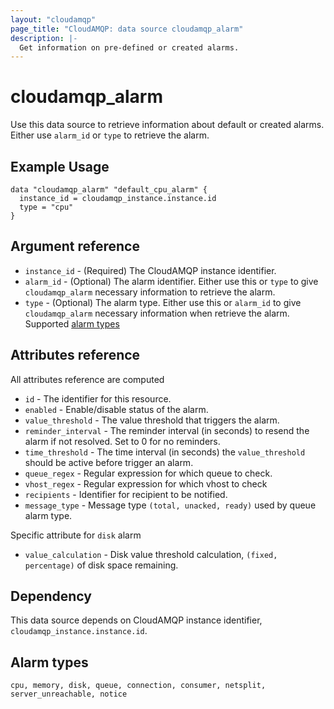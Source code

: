 ```yaml
---
layout: "cloudamqp"
page_title: "CloudAMQP: data source cloudamqp_alarm"
description: |-
  Get information on pre-defined or created alarms.
---
```


# cloudamqp_alarm

Use this data source to retrieve information about default or created alarms. Either use `alarm_id` or `type` to retrieve the alarm.

## Example Usage

```hcl
data "cloudamqp_alarm" "default_cpu_alarm" {
  instance_id = cloudamqp_instance.instance.id
  type = "cpu"
}
```

## Argument reference

* `instance_id` - (Required) The CloudAMQP instance identifier.
* `alarm_id`    - (Optional) The alarm identifier. Either use this or `type` to give `cloudamqp_alarm` necessary information to retrieve the alarm.
* `type`        - (Optional) The alarm type. Either use this or `alarm_id` to give `cloudamqp_alarm` necessary information when retrieve the alarm. Supported [alarm types](#alarm-types)

## Attributes reference

All attributes reference are computed

* `id`                  - The identifier for this resource.
* `enabled`             - Enable/disable status of the alarm.
* `value_threshold`     - The value threshold that triggers the alarm.
* `reminder_interval`   - The reminder interval (in seconds) to resend the alarm if not resolved. Set to 0 for no reminders.
* `time_threshold`      - The time interval (in seconds) the `value_threshold` should be active before trigger an alarm.
* `queue_regex`         - Regular expression for which queue to check.
* `vhost_regex`         - Regular expression for which vhost to check
* `recipients`          - Identifier for recipient to be notified.
* `message_type`        - Message type `(total, unacked, ready)` used by queue alarm type.

Specific attribute for `disk` alarm

* `value_calculation`   - Disk value threshold calculation, `(fixed, percentage)` of disk space remaining.

## Dependency

This data source depends on CloudAMQP instance identifier, `cloudamqp_instance.instance.id`.

## Alarm types

`cpu, memory, disk, queue, connection, consumer, netsplit, server_unreachable, notice`

